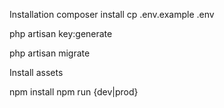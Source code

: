 
Installation
    composer install
    cp .env.example .env

php artisan key:generate

php artisan migrate 

Install assets

npm install
npm run {dev|prod}